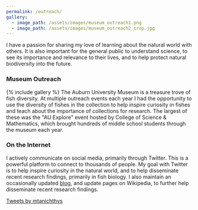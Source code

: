 ```yaml
---
permalink: /outreach/
gallery:
  - image_path: /assets/images/museum_outreach1.png
  - image_path: /assets/images/museum_outreach2_crop.jpg
---
```


I have a passion for sharing my love of learning about the natural world with others. It is also important for the general public to understand science, to see its importance and relevance to their lives, and to help protect natural biodiversity into the future. 

### Museum Outreach
{% include gallery %}
The Auburn University Museum is a treasure trove of fish diversity. At multiple outreach events each year I had the opportunity to use the diversity of fishes in the collection to help inspire curiosity in fishes and teach about the importance of collections for research. The largest of these was the "AU Explore" event hosted by College of Science & Mathematics, which brought hundreds of middle school students through the museum each year. 

### On the Internet
I actively communicate on social media, primarily through Twitter. This is a powerful platform to connect to thousands of people. My goal with Twitter is to help inspire curiosity in the natural world, and to help disseminate recent research findings, primarily in fish biology. I also maintain an occasionally updated <a href="https://mtanichthys.blogspot.com/">blog</a>, and update pages on Wikipedia, to further help disseminate recent research findings.

<a class="twitter-timeline" data-height="1500" href="https://twitter.com/mtanichthys?ref_src=twsrc%5Etfw">Tweets by mtanichthys</a> <script async src="//platform.twitter.com/widgets.js" charset="utf-8"></script>
